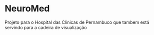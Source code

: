 # NeuroMed
Projeto para o Hospital das Clinicas de Pernambuco que tambem está servindo para a cadeira de visualização
